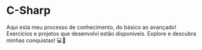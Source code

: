 # C-Sharp
Aqui está meu processo de conhecimento, do básico ao avançado! Exercícios e projetos que desenvolvi estão disponíveis. Explore e descubra minhas conquistas! 💻🚀
